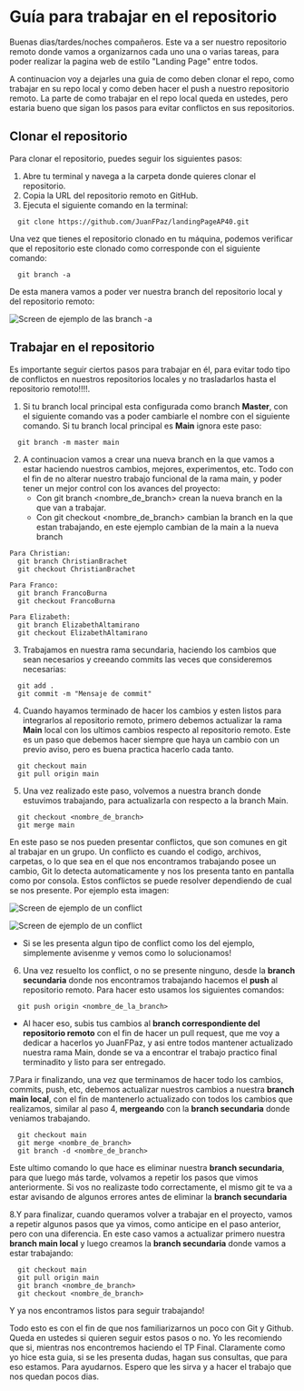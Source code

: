 # Guía para trabajar en el repositorio

Buenas dias/tardes/noches compañeros. Este va a ser nuestro repositorio remoto donde vamos a organizarnos cada uno una o varias tareas, para poder realizar la pagina web de estilo "Landing Page" entre todos.

A continuacion voy a dejarles una guia de como deben clonar el repo, como trabajar en su repo local y como deben hacer el push a nuestro repositorio remoto. La parte de como trabajar en el repo local queda en ustedes, pero estaria bueno que sigan los pasos para evitar conflictos en sus repositorios.


## Clonar el repositorio

Para clonar el repositorio, puedes seguir los siguientes pasos:

1.    Abre tu terminal y navega a la carpeta donde quieres clonar el repositorio.
2.    Copia la URL del repositorio remoto en GitHub.
3.    Ejecuta el siguiente comando en la terminal:
```
  git clone https://github.com/JuanFPaz/landingPageAP40.git
```

Una vez que tienes el repositorio clonado en tu máquina, podemos verificar que el repositorio este clonado como corresponde con el siguiente comando:

```
  git branch -a
```
De esta manera vamos a poder ver nuestra branch del repositorio local y del repositorio remoto:

![Screen de ejemplo de las branch -a](https://scontent.feze12-1.fna.fbcdn.net/v/t1.15752-9/338288212_139346552236407_8390321198994751736_n.jpg?_nc_cat=106&ccb=1-7&_nc_sid=ae9488&_nc_eui2=AeH34dZc5mZ_8QkDDz27iiCwrWhVDH9zwX-taFUMf3PBf17K0xTqIST-H5GkhQEZ8GYQ-ljoGcNLo5HFZcKUUktr&_nc_ohc=idFmRrkHDKsAX-GU0Lk&_nc_ht=scontent.feze12-1.fna&oh=03_AdRlc4lB1QGzdYHyYsTj-5j2zxBsANYU5ZFg6SjuR4a60w&oe=645507EA)

## Trabajar en el repositorio

Es importante seguir ciertos pasos para trabajar en él, para evitar todo tipo de conflictos en nuestros repositorios locales y no trasladarlos hasta el repositorio remoto!!!!.

1. Si tu branch local principal esta configurada como branch **Master**, con el siguiente comando vas a poder cambiarle el nombre con el siguiente comando. Si tu branch local principal es **Main** ignora este paso:

```
  git branch -m master main
```
2. A continuacion vamos a crear una nueva branch en la que vamos a estar haciendo nuestros cambios, mejores, experimentos, etc. Todo con el fin de no alterar nuestro trabajo funcional de la rama main, y poder tener un mejor control con los avances del proyecto:
    - Con git branch <nombre_de_branch> crean la nueva branch en la que van a trabajar.
    - Con git checkout <nombre_de_branch> cambian la branch en la que estan trabajando, en este ejemplo cambian de la main a la nueva branch

```
Para Christian:
  git branch ChristianBrachet
  git checkout ChristianBrachet

Para Franco:
  git branch FrancoBurna
  git checkout FrancoBurna
  
Para Elizabeth:
  git branch ElizabethAltamirano
  git checkout ElizabethAltamirano
```

3. Trabajamos en nuestra rama secundaria, haciendo los cambios que sean necesarios y creeando commits las veces que consideremos necesarias:

```
  git add .
  git commit -m "Mensaje de commit"
```

4. Cuando hayamos terminado de hacer los cambios y esten listos para integrarlos al repositorio remoto, primero debemos actualizar la rama **Main** local con los ultimos cambios respecto al repositorio remoto. Este es un paso que debemos hacer siempre que haya un cambio con un previo aviso, pero es buena practica hacerlo cada tanto.

```
  git checkout main
  git pull origin main
```

5. Una vez realizado este paso, volvemos a nuestra branch donde estuvimos trabajando, para actualizarla con respecto a la branch Main. 

```
  git checkout <nombre_de_branch>
  git merge main
```   
En este paso se nos pueden presentar conflictos, que son comunes en git al trabajar en un grupo. Un conflicto es cuando el codigo, archivos, carpetas, o lo que sea en el que nos encontramos trabajando posee un cambio, Git lo detecta automaticamente y nos los presenta tanto en pantalla como por consola. Estos conflictos se puede resolver dependiendo de cual se nos presente. Por ejemplo esta imagen:

![Screen de ejemplo de un conflict](https://scontent.feze12-1.fna.fbcdn.net/v/t1.15752-9/338149022_895385388235447_7056720464144832039_n.jpg?_nc_cat=106&ccb=1-7&_nc_sid=ae9488&_nc_eui2=AeE7IJHbzuT9j6IjQpWnJeLj_JoYa5dYg6T8mhhrl1iDpJ95FLI4KmFkrdMhpbDN5PFU3XJ8jOfFwBEJhAoRr4Py&_nc_ohc=vlz9bJ4iztUAX9YTfmJ&_nc_ht=scontent.feze12-1.fna&oh=03_AdS1eviBRSOhuAubkXARrkRiP1BCByU2zpjjXb_4Jw0PzA&oe=645514FC)

![Screen de ejemplo de un conflict](https://scontent.feze12-1.fna.fbcdn.net/v/t1.15752-9/336539814_3048030168825676_8355411604944597785_n.png?_nc_cat=101&ccb=1-7&_nc_sid=ae9488&_nc_eui2=AeHLXycyFguvwY05etsnA5-CjVWV9lTgwoiNVZX2VODCiD6mrwsxmkVfjjaJw9a-Cus5qK6BspDSwx5KTZesytxC&_nc_ohc=VawBd9bwX8wAX9VLJId&_nc_ht=scontent.feze12-1.fna&oh=03_AdTeR1c8-79jyGJqJGZVzhpC0LUgTk_sF1Exi2VCHVxgOQ&oe=6454FDE0)

+ Si se les presenta algun tipo de conflict como los del ejemplo, simplemente avisenme y vemos como lo solucionamos!

6. Una vez resuelto los conflict, o no se presente ninguno, desde la **branch secundaria** donde nos encontramos trabajando hacemos el **push** al repositorio remoto. Para hacer esto usamos los siguientes comandos:
```
  git push origin <nombre_de_la_branch>
```
+ Al hacer eso, subis tus cambios al **branch correspondiente del repositorio remoto** con el fin de hacer un pull request, que me voy a dedicar a hacerlos yo JuanFPaz, y asi entre todos mantener actualizado nuestra rama Main, donde se va a encontrar el trabajo practico final terminadito y listo para ser entregado.

7.Para ir finalizando, una vez que terminamos de hacer todo los cambios, commits, push, etc, debemos  actualizar nuestros cambios a nuestra **branch main local**, con el fin de mantenerlo actualizado con todos los cambios que realizamos, similar al paso 4, **mergeando** con la **branch secundaria** donde veniamos trabajando.
```
  git checkout main
  git merge <nombre_de_branch>
  git branch -d <nombre_de_branch>
```
Este ultimo comando lo que hace es eliminar nuestra **branch secundaria**, para que luego más tarde, volvamos a repetir los pasos que vimos anteriormente. Si vos no realizaste todo correctamente, el mismo git te va a estar avisando de algunos errores antes de eliminar la **branch secundaria**

8.Y para finalizar, cuando queramos volver a trabajar en el proyecto, vamos a repetir algunos pasos que ya vimos, como anticipe en el paso anterior, pero con una diferencia. En este caso vamos a actualizar primero nuestra **branch main local** y luego creamos la **branch secundaria** donde vamos a estar trabajando:
```
  git checkout main
  git pull origin main
  git branch <nombre_de_branch>
  git checkout <nombre_de_branch>
```
Y ya nos encontramos listos para seguir trabajando!

Todo esto es con el fin de que nos familiarizarnos un poco con Git y Github. Queda en ustedes si quieren seguir estos pasos o no. Yo les recomiendo que si, mientras nos encontremos haciendo el TP Final. Claramente como yo hice esta guia, si se les presenta dudas, hagan sus consultas, que para eso estamos. Para ayudarnos. Espero que les sirva y a hacer el trabajo que nos quedan pocos dias.
